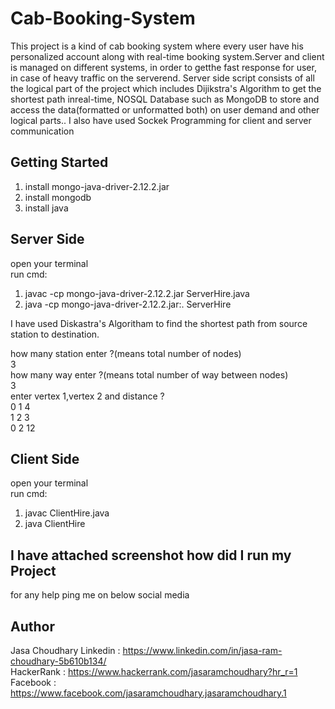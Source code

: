 # Cab-Booking-System

This project is a kind of cab booking system where every user have his personalized account along with real-time booking system.Server and client is managed on different systems, in order to getthe fast response for user, in case of heavy traffic on the serverend. Server side script consists of all the logical part of the project which includes Dijikstra's Algorithm to get the shortest path inreal-time, NOSQL Database such as MongoDB to store and access the data(formatted or unformatted both) on user demand and other logical parts..
I also have used Sockek Programming for client and server communication

## Getting Started

1. install mongo-java-driver-2.12.2.jar
2. install mongodb
3. install java

## Server Side
open your terminal<br>
run cmd:<br>
1. javac -cp mongo-java-driver-2.12.2.jar ServerHire.java <br>
2. java -cp mongo-java-driver-2.12.2.jar:. ServerHire <br>

I have used Diskastra's Algoritham to find the shortest path from source station to destination.<br>

how many station enter  ?(means total number of nodes)<br>
3<br>
how many way enter  ?(means total number of way between nodes)<br>
3<br>
enter vertex 1,vertex 2 and distance ?<br>
0 1 4<br>
1 2 3<br>
0 2 12<br>

## Client Side
open your terminal<br>
run cmd:<br>
1. javac ClientHire.java
2. java ClientHire

## I have attached screenshot how did I run my Project

for any help ping me on below social media
## Author
Jasa Choudhary
Linkedin : https://www.linkedin.com/in/jasa-ram-choudhary-5b610b134/ <br>
HackerRank : https://www.hackerrank.com/jasaramchoudhary?hr_r=1 <br>
Facebook : https://www.facebook.com/jasaramchoudhary.jasaramchoudhary.1

